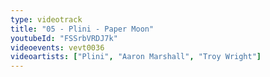 ```yaml
---
type: videotrack
title: "05 - Plini - Paper Moon"
youtubeId: "FSSrbVRDJ7k"
videoevents: vevt0036
videoartists: ["Plini", "Aaron Marshall", "Troy Wright"]
---
```

